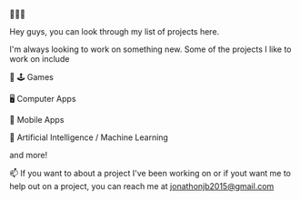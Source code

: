 <!--
- 👋 Hi, I’m @jonathonjb
- 👀 I’m interested in ...
- 🌱 I’m currently learning ...
- 💞️ I’m looking to collaborate on ...
- 📫 How to reach me ...
--->

<!---
jonathonjb/jonathonjb is a ✨ special ✨ repository because its `README.md` (this file) appears on your GitHub profile.
You can click the Preview link to take a look at your changes.
--->

👋👋👋

Hey guys, you can look through my list of projects here. 

I'm always looking to work on something new. Some of the projects I like to work on include

👾
🕹  Games

🖥 Computer Apps

📱 Mobile Apps

🤖 Artificial Intelligence / Machine Learning 

and more! 

📫 If you want to about a project I've been working on or if yout want me to help out on a project, you can reach me at jonathonjb2015@gmail.com
